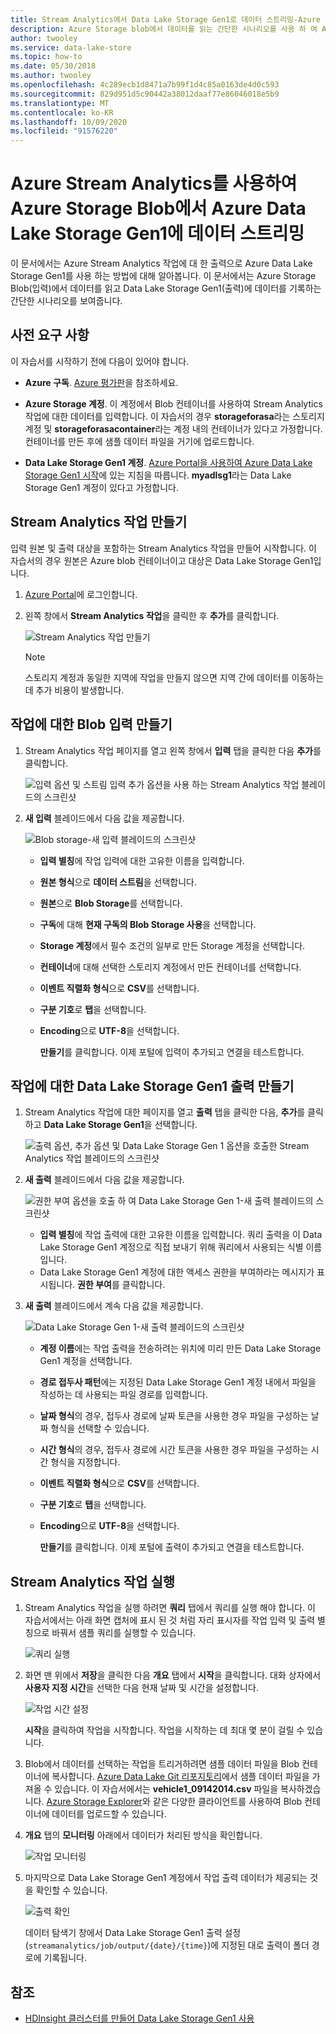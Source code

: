 ```yaml
---
title: Stream Analytics에서 Data Lake Storage Gen1로 데이터 스트리밍-Azure
description: Azure Storage blob에서 데이터를 읽는 간단한 시나리오를 사용 하 여 Azure Stream Analytics 작업에 대 한 출력으로 Azure Data Lake Storage Gen1를 사용 하는 방법에 대해 알아봅니다.
author: twooley
ms.service: data-lake-store
ms.topic: how-to
ms.date: 05/30/2018
ms.author: twooley
ms.openlocfilehash: 4c289ecb1d8471a7b99f1d4c85a0163de4d0c593
ms.sourcegitcommit: 829d951d5c90442a38012daaf77e86046018e5b9
ms.translationtype: MT
ms.contentlocale: ko-KR
ms.lasthandoff: 10/09/2020
ms.locfileid: "91576220"
---
```

# <a name="stream-data-from-azure-storage-blob-into-azure-data-lake-storage-gen1-using-azure-stream-analytics"></a>Azure Stream Analytics를 사용하여 Azure Storage Blob에서 Azure Data Lake Storage Gen1에 데이터 스트리밍
이 문서에서는 Azure Stream Analytics 작업에 대 한 출력으로 Azure Data Lake Storage Gen1를 사용 하는 방법에 대해 알아봅니다. 이 문서에서는 Azure Storage Blob(입력)에서 데이터를 읽고 Data Lake Storage Gen1(출력)에 데이터를 기록하는 간단한 시나리오를 보여줍니다.

## <a name="prerequisites"></a>사전 요구 사항
이 자습서를 시작하기 전에 다음이 있어야 합니다.

* **Azure 구독**. [Azure 평가판](https://azure.microsoft.com/pricing/free-trial/)을 참조하세요.

* **Azure Storage 계정**. 이 계정에서 Blob 컨테이너를 사용하여 Stream Analytics 작업에 대한 데이터를 입력합니다. 이 자습서의 경우 **storageforasa**라는 스토리지 계정 및 **storageforasacontainer**라는 계정 내의 컨테이너가 있다고 가정합니다. 컨테이너를 만든 후에 샘플 데이터 파일을 거기에 업로드합니다. 
  
* **Data Lake Storage Gen1 계정**. [Azure Portal을 사용하여 Azure Data Lake Storage Gen1 시작](data-lake-store-get-started-portal.md)에 있는 지침을 따릅니다. **myadlsg1**라는 Data Lake Storage Gen1 계정이 있다고 가정합니다. 

## <a name="create-a-stream-analytics-job"></a>Stream Analytics 작업 만들기
입력 원본 및 출력 대상을 포함하는 Stream Analytics 작업을 만들어 시작합니다. 이 자습서의 경우 원본은 Azure blob 컨테이너이고 대상은 Data Lake Storage Gen1입니다.

1. [Azure Portal](https://portal.azure.com)에 로그인합니다.

2. 왼쪽 창에서 **Stream Analytics 작업**을 클릭한 후 **추가**를 클릭합니다.

    ![Stream Analytics 작업 만들기](./media/data-lake-store-stream-analytics/create.job.png "Stream Analytics 작업 만들기")

    > [!NOTE]
    > 스토리지 계정과 동일한 지역에 작업을 만들지 않으면 지역 간에 데이터를 이동하는 데 추가 비용이 발생합니다.
    >

## <a name="create-a-blob-input-for-the-job"></a>작업에 대한 Blob 입력 만들기

1. Stream Analytics 작업 페이지를 열고 왼쪽 창에서 **입력** 탭을 클릭한 다음 **추가**를 클릭합니다.

    ![입력 옵션 및 스트림 입력 추가 옵션을 사용 하는 Stream Analytics 작업 블레이드의 스크린샷](./media/data-lake-store-stream-analytics/create.input.1.png "작업에 입력 추가")

2. **새 입력** 블레이드에서 다음 값을 제공합니다.

    ![Blob storage-새 입력 블레이드의 스크린샷](./media/data-lake-store-stream-analytics/create.input.2.png "작업에 입력 추가")

   * **입력 별칭**에 작업 입력에 대한 고유한 이름을 입력합니다.
   * **원본 형식**으로 **데이터 스트림**을 선택합니다.
   * **원본**으로 **Blob Storage**를 선택합니다.
   * **구독**에 대해 **현재 구독의 Blob Storage 사용**을 선택합니다.
   * **Storage 계정**에서 필수 조건의 일부로 만든 Storage 계정을 선택합니다. 
   * **컨테이너**에 대해 선택한 스토리지 계정에서 만든 컨테이너를 선택합니다.
   * **이벤트 직렬화 형식**으로 **CSV**를 선택합니다.
   * **구분 기호**로 **탭**을 선택합니다.
   * **Encoding**으로 **UTF-8**을 선택합니다.

     **만들기**를 클릭합니다. 이제 포털에 입력이 추가되고 연결을 테스트합니다.


## <a name="create-a-data-lake-storage-gen1-output-for-the-job"></a>작업에 대한 Data Lake Storage Gen1 출력 만들기

1. Stream Analytics 작업에 대한 페이지를 열고 **출력** 탭을 클릭한 다음, **추가**를 클릭하고 **Data Lake Storage Gen1**을 선택합니다.

    ![출력 옵션, 추가 옵션 및 Data Lake Storage Gen 1 옵션을 호출한 Stream Analytics 작업 블레이드의 스크린샷](./media/data-lake-store-stream-analytics/create.output.1.png "작업에 출력 추가")

2. **새 출력** 블레이드에서 다음 값을 제공합니다.

    ![권한 부여 옵션을 호출 하 여 Data Lake Storage Gen 1-새 출력 블레이드의 스크린샷](./media/data-lake-store-stream-analytics/create.output.2.png "작업에 출력 추가")

    * **입력 별칭**에 작업 출력에 대한 고유한 이름을 입력합니다. 쿼리 출력을 이 Data Lake Storage Gen1 계정으로 직접 보내기 위해 쿼리에서 사용되는 식별 이름입니다.
    * Data Lake Storage Gen1 계정에 대한 액세스 권한을 부여하라는 메시지가 표시됩니다. **권한 부여**를 클릭합니다.

3. **새 출력** 블레이드에서 계속 다음 값을 제공합니다.

    ![Data Lake Storage Gen 1-새 출력 블레이드의 스크린샷](./media/data-lake-store-stream-analytics/create.output.3.png "작업에 출력 추가")

   * **계정 이름**에는 작업 출력을 전송하려는 위치에 미리 만든 Data Lake Storage Gen1 계정을 선택합니다.
   * **경로 접두사 패턴**에는 지정된 Data Lake Storage Gen1 계정 내에서 파일을 작성하는 데 사용되는 파일 경로를 입력합니다.
   * **날짜 형식**의 경우, 접두사 경로에 날짜 토큰을 사용한 경우 파일을 구성하는 날짜 형식을 선택할 수 있습니다.
   * **시간 형식**의 경우, 접두사 경로에 시간 토큰을 사용한 경우 파일을 구성하는 시간 형식을 지정합니다.
   * **이벤트 직렬화 형식**으로 **CSV**를 선택합니다.
   * **구분 기호**로 **탭**을 선택합니다.
   * **Encoding**으로 **UTF-8**을 선택합니다.
    
     **만들기**를 클릭합니다. 이제 포털에 출력이 추가되고 연결을 테스트합니다.
    
## <a name="run-the-stream-analytics-job"></a>Stream Analytics 작업 실행

1. Stream Analytics 작업을 실행 하려면 **쿼리** 탭에서 쿼리를 실행 해야 합니다. 이 자습서에서는 아래 화면 캡처에 표시 된 것 처럼 자리 표시자를 작업 입력 및 출력 별칭으로 바꿔서 샘플 쿼리를 실행할 수 있습니다.

    ![쿼리 실행](./media/data-lake-store-stream-analytics/run.query.png "쿼리 실행")

2. 화면 맨 위에서 **저장**을 클릭한 다음 **개요** 탭에서 **시작**을 클릭합니다. 대화 상자에서 **사용자 지정 시간**을 선택한 다음 현재 날짜 및 시간을 설정합니다.

    ![작업 시간 설정](./media/data-lake-store-stream-analytics/run.query.2.png "작업 시간 설정")

    **시작**을 클릭하여 작업을 시작합니다. 작업을 시작하는 데 최대 몇 분이 걸릴 수 있습니다.

3. Blob에서 데이터를 선택하는 작업을 트리거하려면 샘플 데이터 파일을 Blob 컨테이너에 복사합니다. [Azure Data Lake Git 리포지토리](https://github.com/Azure/usql/tree/master/Examples/Samples/Data/AmbulanceData/Drivers.txt)에서 샘플 데이터 파일을 가져올 수 있습니다. 이 자습서에서는 **vehicle1_09142014.csv** 파일을 복사하겠습니다. [Azure Storage Explorer](https://storageexplorer.com/)와 같은 다양한 클라이언트를 사용하여 Blob 컨테이너에 데이터를 업로드할 수 있습니다.

4. **개요** 탭의 **모니터링** 아래에서 데이터가 처리된 방식을 확인합니다.

    ![작업 모니터링](./media/data-lake-store-stream-analytics/run.query.3.png "작업 모니터링")

5. 마지막으로 Data Lake Storage Gen1 계정에서 작업 출력 데이터가 제공되는 것을 확인할 수 있습니다. 

    ![출력 확인](./media/data-lake-store-stream-analytics/run.query.4.png "출력 확인")

    데이터 탐색기 창에서 Data Lake Storage Gen1 출력 설정(`streamanalytics/job/output/{date}/{time}`)에 지정된 대로 출력이 폴더 경로에 기록됩니다.  

## <a name="see-also"></a>참조
* [HDInsight 클러스터를 만들어 Data Lake Storage Gen1 사용](data-lake-store-hdinsight-hadoop-use-portal.md)
